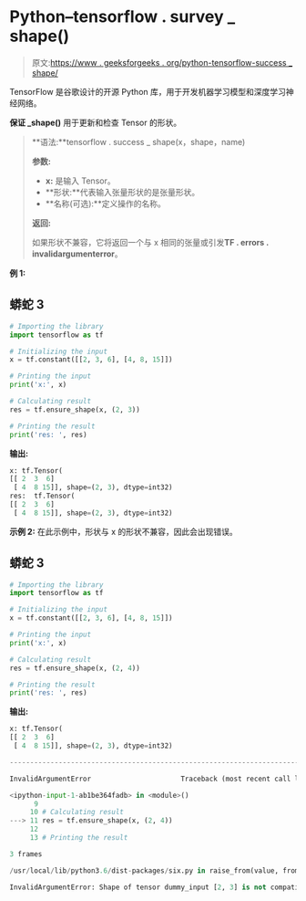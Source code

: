 # Python–tensorflow . survey _ shape()

> 原文:[https://www . geeksforgeeks . org/python-tensorflow-success _ shape/](https://www.geeksforgeeks.org/python-tensorflow-ensure_shape/)

TensorFlow 是谷歌设计的开源 Python 库，用于开发机器学习模型和深度学习神经网络。

**保证 _shape()** 用于更新和检查 Tensor 的形状。

> **语法:**tensorflow . success _ shape(x，shape，name)
> 
> **参数:**
> 
> *   **x:** 是输入 Tensor。
> *   **形状:**代表输入张量形状的是张量形状。
> *   **名称(可选):**定义操作的名称。
> 
> **返回:**
> 
> 如果形状不兼容，它将返回一个与 x 相同的张量或引发**TF . errors . invalidargumenterror**。

**例 1:**

## 蟒蛇 3

```py
# Importing the library
import tensorflow as tf

# Initializing the input
x = tf.constant([[2, 3, 6], [4, 8, 15]])

# Printing the input
print('x:', x)

# Calculating result
res = tf.ensure_shape(x, (2, 3))

# Printing the result
print('res: ', res)
```

**输出:**

```py
x: tf.Tensor(
[[ 2  3  6]
 [ 4  8 15]], shape=(2, 3), dtype=int32)
res:  tf.Tensor(
[[ 2  3  6]
 [ 4  8 15]], shape=(2, 3), dtype=int32)

```

**示例 2:** 在此示例中，形状与 x 的形状不兼容，因此会出现错误。

## 蟒蛇 3

```py
# Importing the library
import tensorflow as tf

# Initializing the input
x = tf.constant([[2, 3, 6], [4, 8, 15]])

# Printing the input
print('x:', x)

# Calculating result
res = tf.ensure_shape(x, (2, 4))

# Printing the result
print('res: ', res)
```

**输出:**

```py
x: tf.Tensor(
[[ 2  3  6]
 [ 4  8 15]], shape=(2, 3), dtype=int32)

---------------------------------------------------------------------------

InvalidArgumentError                      Traceback (most recent call last)

<ipython-input-1-ab1be364fadb> in <module>()
      9 
     10 # Calculating result
---> 11 res = tf.ensure_shape(x, (2, 4))
     12 
     13 # Printing the result

3 frames

/usr/local/lib/python3.6/dist-packages/six.py in raise_from(value, from_value)

InvalidArgumentError: Shape of tensor dummy_input [2, 3] is not compatible with expected shape [2, 4]. [Op:EnsureShape]

```